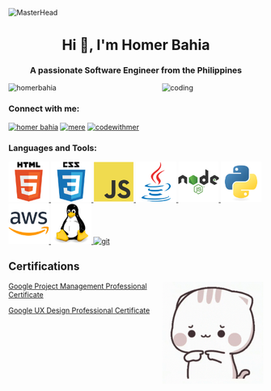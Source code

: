 ![MasterHead](https://c.tenor.com/mGgWY8RkgYMAAAAM/hello-world.gif)

<h1 align="center">Hi 👋, I'm Homer Bahia</h1>
<h3 align="center">A passionate Software Engineer from the Philippines</h3>



<img align="right" alt="coding" width="200" src="https://media1.tenor.com/m/DimzPZMypFcAAAAd/laptop.gif">

<p align="left"> <img src="https://komarev.com/ghpvc/?username=homerbahia&label=Profile%20views&color=0e75b6&style=flat" alt="homerbahia" /> </p>

### Connect with me:
<p align="left">
<a href="https://linkedin.com/in/homer bahia" target="blank"><img align="center" src="https://raw.githubusercontent.com/rahuldkjain/github-profile-readme-generator/master/src/images/icons/Social/linked-in-alt.svg" alt="homer bahia" height="30" width="40" /></a>
<a href="https://stackoverflow.com/users/mere" target="blank"><img align="center" src="https://raw.githubusercontent.com/rahuldkjain/github-profile-readme-generator/master/src/images/icons/Social/stack-overflow.svg" alt="mere" height="30" width="40" /></a>
<a href="https://www.leetcode.com/codewithmere" target="blank"><img align="center" src="https://raw.githubusercontent.com/rahuldkjain/github-profile-readme-generator/master/src/images/icons/Social/leet-code.svg" alt="codewithmer" height="30" width="40" /></a>
</p>

### Languages and Tools:
<p align="left"> 
  <a href="https://www.w3.org/html/" target="_blank" rel="noreferrer">
    <img src="https://raw.githubusercontent.com/devicons/devicon/master/icons/html5/html5-original-wordmark.svg" alt="html5" width="80" height="80"/> 
  </a> 
  <a href="https://www.w3schools.com/css/" target="_blank" rel="noreferrer">
    <img src="https://raw.githubusercontent.com/devicons/devicon/master/icons/css3/css3-original-wordmark.svg" alt="css3" width="80" height="80"/> 
  </a> 
  <a href="https://developer.mozilla.org/en-US/docs/Web/JavaScript" target="_blank" rel="noreferrer">
    <img src="https://raw.githubusercontent.com/devicons/devicon/master/icons/javascript/javascript-original.svg" alt="javascript" width="80" height="80"/> 
  </a> 
   <a href="https://www.java.com/" target="_blank" rel="noreferrer">
    <img src="https://raw.githubusercontent.com/devicons/devicon/master/icons/java/java-original.svg" alt="java" width="80" height="80"/> 
   </a>
  <a href="https://nodejs.org" target="_blank" rel="noreferrer">
    <img src="https://raw.githubusercontent.com/devicons/devicon/master/icons/nodejs/nodejs-original-wordmark.svg" alt="nodejs" width="80" height="80"/> 
  </a> 

  <a href="https://www.python.org" target="_blank" rel="noreferrer">
    <img src="https://raw.githubusercontent.com/devicons/devicon/master/icons/python/python-original.svg" alt="python" width="80" height="80"/> 
  </a> 

  <a href="https://aws.amazon.com" target="_blank" rel="noreferrer">
    <img src="https://raw.githubusercontent.com/devicons/devicon/master/icons/amazonwebservices/amazonwebservices-original-wordmark.svg" alt="aws" width="80" height="80"/> 
  </a> 
  <a href="https://www.linux.org/" target="_blank" rel="noreferrer">
    <img src="https://raw.githubusercontent.com/devicons/devicon/master/icons/linux/linux-original.svg" alt="linux" width="80" height="80"/> 
  </a>
  <a href="https://git-scm.com/" target="_blank" rel="noreferrer">
    <img src="https://www.vectorlogo.zone/logos/git-scm/git-scm-icon.svg" alt="git" width="80" height="80"/> 
  </a> 
    </p>



    
## Certifications

<img align="right" alt="cat" width="200" src="./cat.gif" />

[Google Project Management Professional Certificate](https://www.credly.com/badges/719e79ed-0094-42ad-965a-778617923298/public_url)


[Google UX Design Professional Certificate](https://www.credly.com/badges/fe0df011-4812-4727-8120-08f9c0768194/linked_in?t=shsqbo)
